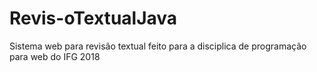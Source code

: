 # Revis-oTextualJava
Sistema web para revisão textual feito para a disciplica de programação para web do IFG 2018

